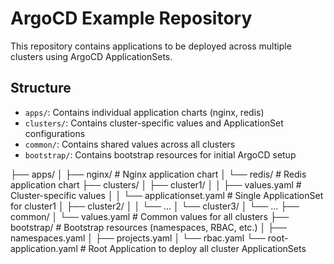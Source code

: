 # ArgoCD Example Repository

This repository contains applications to be deployed across multiple clusters using ArgoCD ApplicationSets.

## Structure

- `apps/`: Contains individual application charts (nginx, redis)
- `clusters/`: Contains cluster-specific values and ApplicationSet configurations
- `common/`: Contains shared values across all clusters
- `bootstrap/`: Contains bootstrap resources for initial ArgoCD setup


├── apps/
│   ├── nginx/       # Nginx application chart
│   └── redis/       # Redis application chart 
├── clusters/
│   ├── cluster1/
│   │   ├── values.yaml              # Cluster-specific values
│   │   └── applicationset.yaml      # Single ApplicationSet for cluster1
│   ├── cluster2/
│   │   └── ...
│   └── cluster3/
│       └── ...
├── common/
│   └── values.yaml                  # Common values for all clusters
├── bootstrap/                       # Bootstrap resources (namespaces, RBAC, etc.)
│   ├── namespaces.yaml
│   ├── projects.yaml
│   └── rbac.yaml
└── root-application.yaml            # Root Application to deploy all cluster ApplicationSets